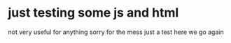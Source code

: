 # just testing some js and html 
not very useful for anything
sorry for the mess
just a test
here we go again